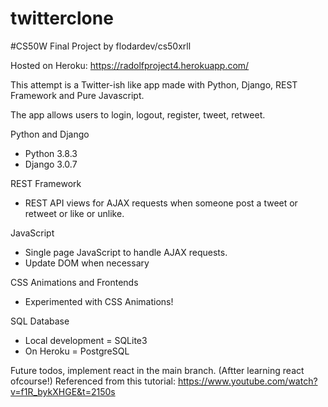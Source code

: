 # twitterclone

#CS50W Final Project by flodardev/cs50xrll

Hosted on Heroku: https://radolfproject4.herokuapp.com/

This attempt is a Twitter-ish like app made with Python, Django, REST Framework and Pure Javascript.

The app allows users to login, logout, register, tweet, retweet.

Python and Django

- Python 3.8.3
- Django 3.0.7

REST Framework

- REST API views for AJAX requests when someone post a tweet or retweet or like or unlike.

JavaScript

- Single page JavaScript to handle AJAX requests.
- Update DOM when necessary

CSS Animations and Frontends

- Experimented with CSS Animations!

SQL Database

- Local development = SQLite3
- On Heroku = PostgreSQL

Future todos, implement react in the main branch. (Aftter learning react ofcourse!)
Referenced from this tutorial: https://www.youtube.com/watch?v=f1R_bykXHGE&t=2150s
